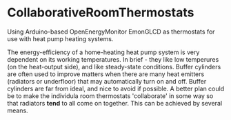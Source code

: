 CollaborativeRoomThermostats
============================

Using Arduino-based OpenEnergyMonitor EmonGLCD as thermostats for use with heat pump heating systems.

The energy-efficiency of a home-heating heat pump system is very dependent on its working temperatures. In brief - they like low temperures (on the heat-output side), and like steady-state conditions.
Buffer cylinders are often used to improve matters when there are many heat emitters (radiators or underfloor) that may automatically turn on and off. 
Buffer cylinders are far from ideal, and nice to avoid if possible.
A better plan could be to make the individula room thermostats 'collaborate' in some way so that radiators **tend** to all come on together. This can be achieved by several means.
